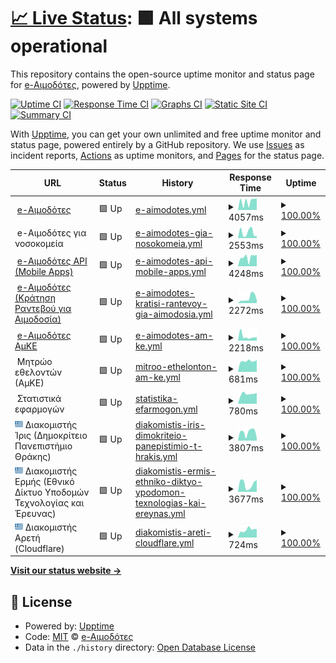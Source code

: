 # [📈 Live Status](https://status.aimodotes.org): <!--live status--> **🟩 All systems operational**

This repository contains the open-source uptime monitor and status page for [e-Αιμοδότες](https://e-aimodotes.gr/), powered by [Upptime](https://github.com/upptime/upptime).

[![Uptime CI](https://github.com/eAimodotes/aimodotes-status/workflows/Uptime%20CI/badge.svg)](https://github.com/eAimodotes/aimodotes-status/actions?query=workflow%3A%22Uptime+CI%22)
[![Response Time CI](https://github.com/eAimodotes/aimodotes-status/workflows/Response%20Time%20CI/badge.svg)](https://github.com/eAimodotes/aimodotes-status/actions?query=workflow%3A%22Response+Time+CI%22)
[![Graphs CI](https://github.com/eAimodotes/aimodotes-status/workflows/Graphs%20CI/badge.svg)](https://github.com/eAimodotes/aimodotes-status/actions?query=workflow%3A%22Graphs+CI%22)
[![Static Site CI](https://github.com/eAimodotes/aimodotes-status/workflows/Static%20Site%20CI/badge.svg)](https://github.com/eAimodotes/aimodotes-status/actions?query=workflow%3A%22Static+Site+CI%22)
[![Summary CI](https://github.com/eAimodotes/aimodotes-status/workflows/Summary%20CI/badge.svg)](https://github.com/eAimodotes/aimodotes-status/actions?query=workflow%3A%22Summary+CI%22)

With [Upptime](https://upptime.js.org), you can get your own unlimited and free uptime monitor and status page, powered entirely by a GitHub repository. We use [Issues](https://github.com/eAimodotes/aimodotes-status/issues) as incident reports, [Actions](https://github.com/eAimodotes/aimodotes-status/actions) as uptime monitors, and [Pages](https://status.aimodotes.org) for the status page.

<!--start: status pages-->
<!-- This summary is generated by Upptime (https://github.com/upptime/upptime) -->
<!-- Do not edit this manually, your changes will be overwritten -->
<!-- prettier-ignore -->
| URL | Status | History | Response Time | Uptime |
| --- | ------ | ------- | ------------- | ------ |
| <img alt="" src="https://icons.duckduckgo.com/ip3/e-aimodotes.gr.ico" height="13"> [e-Αιμοδότες](https://e-aimodotes.gr/) | 🟩 Up | [e-aimodotes.yml](https://github.com/eAimodotes/aimodotes-status/commits/HEAD/history/e-aimodotes.yml) | <details><summary><img alt="Response time graph" src="./graphs/e-aimodotes/response-time-week.png" height="20"> 4057ms</summary><br><a href="https://status.aimodotes.org/history/e-aimodotes"><img alt="Response time 4042" src="https://img.shields.io/endpoint?url=https%3A%2F%2Fraw.githubusercontent.com%2FeAimodotes%2Faimodotes-status%2FHEAD%2Fapi%2Fe-aimodotes%2Fresponse-time.json"></a><br><a href="https://status.aimodotes.org/history/e-aimodotes"><img alt="24-hour response time 5478" src="https://img.shields.io/endpoint?url=https%3A%2F%2Fraw.githubusercontent.com%2FeAimodotes%2Faimodotes-status%2FHEAD%2Fapi%2Fe-aimodotes%2Fresponse-time-day.json"></a><br><a href="https://status.aimodotes.org/history/e-aimodotes"><img alt="7-day response time 4057" src="https://img.shields.io/endpoint?url=https%3A%2F%2Fraw.githubusercontent.com%2FeAimodotes%2Faimodotes-status%2FHEAD%2Fapi%2Fe-aimodotes%2Fresponse-time-week.json"></a><br><a href="https://status.aimodotes.org/history/e-aimodotes"><img alt="30-day response time 3355" src="https://img.shields.io/endpoint?url=https%3A%2F%2Fraw.githubusercontent.com%2FeAimodotes%2Faimodotes-status%2FHEAD%2Fapi%2Fe-aimodotes%2Fresponse-time-month.json"></a><br><a href="https://status.aimodotes.org/history/e-aimodotes"><img alt="1-year response time 4042" src="https://img.shields.io/endpoint?url=https%3A%2F%2Fraw.githubusercontent.com%2FeAimodotes%2Faimodotes-status%2FHEAD%2Fapi%2Fe-aimodotes%2Fresponse-time-year.json"></a></details> | <details><summary><a href="https://status.aimodotes.org/history/e-aimodotes">100.00%</a></summary><a href="https://status.aimodotes.org/history/e-aimodotes"><img alt="All-time uptime 97.76%" src="https://img.shields.io/endpoint?url=https%3A%2F%2Fraw.githubusercontent.com%2FeAimodotes%2Faimodotes-status%2FHEAD%2Fapi%2Fe-aimodotes%2Fuptime.json"></a><br><a href="https://status.aimodotes.org/history/e-aimodotes"><img alt="24-hour uptime 100.00%" src="https://img.shields.io/endpoint?url=https%3A%2F%2Fraw.githubusercontent.com%2FeAimodotes%2Faimodotes-status%2FHEAD%2Fapi%2Fe-aimodotes%2Fuptime-day.json"></a><br><a href="https://status.aimodotes.org/history/e-aimodotes"><img alt="7-day uptime 100.00%" src="https://img.shields.io/endpoint?url=https%3A%2F%2Fraw.githubusercontent.com%2FeAimodotes%2Faimodotes-status%2FHEAD%2Fapi%2Fe-aimodotes%2Fuptime-week.json"></a><br><a href="https://status.aimodotes.org/history/e-aimodotes"><img alt="30-day uptime 91.40%" src="https://img.shields.io/endpoint?url=https%3A%2F%2Fraw.githubusercontent.com%2FeAimodotes%2Faimodotes-status%2FHEAD%2Fapi%2Fe-aimodotes%2Fuptime-month.json"></a><br><a href="https://status.aimodotes.org/history/e-aimodotes"><img alt="1-year uptime 97.76%" src="https://img.shields.io/endpoint?url=https%3A%2F%2Fraw.githubusercontent.com%2FeAimodotes%2Faimodotes-status%2FHEAD%2Fapi%2Fe-aimodotes%2Fuptime-year.json"></a></details>
| <img alt="" src="https://icons.duckduckgo.com/ip3/null.ico" height="13"> e-Αιμοδότες για νοσοκομεία | 🟩 Up | [e-aimodotes-gia-nosokomeia.yml](https://github.com/eAimodotes/aimodotes-status/commits/HEAD/history/e-aimodotes-gia-nosokomeia.yml) | <details><summary><img alt="Response time graph" src="./graphs/e-aimodotes-gia-nosokomeia/response-time-week.png" height="20"> 2553ms</summary><br><a href="https://status.aimodotes.org/history/e-aimodotes-gia-nosokomeia"><img alt="Response time 3659" src="https://img.shields.io/endpoint?url=https%3A%2F%2Fraw.githubusercontent.com%2FeAimodotes%2Faimodotes-status%2FHEAD%2Fapi%2Fe-aimodotes-gia-nosokomeia%2Fresponse-time.json"></a><br><a href="https://status.aimodotes.org/history/e-aimodotes-gia-nosokomeia"><img alt="24-hour response time 962" src="https://img.shields.io/endpoint?url=https%3A%2F%2Fraw.githubusercontent.com%2FeAimodotes%2Faimodotes-status%2FHEAD%2Fapi%2Fe-aimodotes-gia-nosokomeia%2Fresponse-time-day.json"></a><br><a href="https://status.aimodotes.org/history/e-aimodotes-gia-nosokomeia"><img alt="7-day response time 2553" src="https://img.shields.io/endpoint?url=https%3A%2F%2Fraw.githubusercontent.com%2FeAimodotes%2Faimodotes-status%2FHEAD%2Fapi%2Fe-aimodotes-gia-nosokomeia%2Fresponse-time-week.json"></a><br><a href="https://status.aimodotes.org/history/e-aimodotes-gia-nosokomeia"><img alt="30-day response time 3058" src="https://img.shields.io/endpoint?url=https%3A%2F%2Fraw.githubusercontent.com%2FeAimodotes%2Faimodotes-status%2FHEAD%2Fapi%2Fe-aimodotes-gia-nosokomeia%2Fresponse-time-month.json"></a><br><a href="https://status.aimodotes.org/history/e-aimodotes-gia-nosokomeia"><img alt="1-year response time 3659" src="https://img.shields.io/endpoint?url=https%3A%2F%2Fraw.githubusercontent.com%2FeAimodotes%2Faimodotes-status%2FHEAD%2Fapi%2Fe-aimodotes-gia-nosokomeia%2Fresponse-time-year.json"></a></details> | <details><summary><a href="https://status.aimodotes.org/history/e-aimodotes-gia-nosokomeia">100.00%</a></summary><a href="https://status.aimodotes.org/history/e-aimodotes-gia-nosokomeia"><img alt="All-time uptime 97.76%" src="https://img.shields.io/endpoint?url=https%3A%2F%2Fraw.githubusercontent.com%2FeAimodotes%2Faimodotes-status%2FHEAD%2Fapi%2Fe-aimodotes-gia-nosokomeia%2Fuptime.json"></a><br><a href="https://status.aimodotes.org/history/e-aimodotes-gia-nosokomeia"><img alt="24-hour uptime 100.00%" src="https://img.shields.io/endpoint?url=https%3A%2F%2Fraw.githubusercontent.com%2FeAimodotes%2Faimodotes-status%2FHEAD%2Fapi%2Fe-aimodotes-gia-nosokomeia%2Fuptime-day.json"></a><br><a href="https://status.aimodotes.org/history/e-aimodotes-gia-nosokomeia"><img alt="7-day uptime 100.00%" src="https://img.shields.io/endpoint?url=https%3A%2F%2Fraw.githubusercontent.com%2FeAimodotes%2Faimodotes-status%2FHEAD%2Fapi%2Fe-aimodotes-gia-nosokomeia%2Fuptime-week.json"></a><br><a href="https://status.aimodotes.org/history/e-aimodotes-gia-nosokomeia"><img alt="30-day uptime 91.40%" src="https://img.shields.io/endpoint?url=https%3A%2F%2Fraw.githubusercontent.com%2FeAimodotes%2Faimodotes-status%2FHEAD%2Fapi%2Fe-aimodotes-gia-nosokomeia%2Fuptime-month.json"></a><br><a href="https://status.aimodotes.org/history/e-aimodotes-gia-nosokomeia"><img alt="1-year uptime 97.76%" src="https://img.shields.io/endpoint?url=https%3A%2F%2Fraw.githubusercontent.com%2FeAimodotes%2Faimodotes-status%2FHEAD%2Fapi%2Fe-aimodotes-gia-nosokomeia%2Fuptime-year.json"></a></details>
| <img alt="" src="https://icons.duckduckgo.com/ip3/api.e-aimodotes.gr.ico" height="13"> [e-Αιμοδότες API (Mobile Apps)](https://api.e-aimodotes.gr/metrics/uptime/) | 🟩 Up | [e-aimodotes-api-mobile-apps.yml](https://github.com/eAimodotes/aimodotes-status/commits/HEAD/history/e-aimodotes-api-mobile-apps.yml) | <details><summary><img alt="Response time graph" src="./graphs/e-aimodotes-api-mobile-apps/response-time-week.png" height="20"> 4248ms</summary><br><a href="https://status.aimodotes.org/history/e-aimodotes-api-mobile-apps"><img alt="Response time 3603" src="https://img.shields.io/endpoint?url=https%3A%2F%2Fraw.githubusercontent.com%2FeAimodotes%2Faimodotes-status%2FHEAD%2Fapi%2Fe-aimodotes-api-mobile-apps%2Fresponse-time.json"></a><br><a href="https://status.aimodotes.org/history/e-aimodotes-api-mobile-apps"><img alt="24-hour response time 5387" src="https://img.shields.io/endpoint?url=https%3A%2F%2Fraw.githubusercontent.com%2FeAimodotes%2Faimodotes-status%2FHEAD%2Fapi%2Fe-aimodotes-api-mobile-apps%2Fresponse-time-day.json"></a><br><a href="https://status.aimodotes.org/history/e-aimodotes-api-mobile-apps"><img alt="7-day response time 4248" src="https://img.shields.io/endpoint?url=https%3A%2F%2Fraw.githubusercontent.com%2FeAimodotes%2Faimodotes-status%2FHEAD%2Fapi%2Fe-aimodotes-api-mobile-apps%2Fresponse-time-week.json"></a><br><a href="https://status.aimodotes.org/history/e-aimodotes-api-mobile-apps"><img alt="30-day response time 3886" src="https://img.shields.io/endpoint?url=https%3A%2F%2Fraw.githubusercontent.com%2FeAimodotes%2Faimodotes-status%2FHEAD%2Fapi%2Fe-aimodotes-api-mobile-apps%2Fresponse-time-month.json"></a><br><a href="https://status.aimodotes.org/history/e-aimodotes-api-mobile-apps"><img alt="1-year response time 3603" src="https://img.shields.io/endpoint?url=https%3A%2F%2Fraw.githubusercontent.com%2FeAimodotes%2Faimodotes-status%2FHEAD%2Fapi%2Fe-aimodotes-api-mobile-apps%2Fresponse-time-year.json"></a></details> | <details><summary><a href="https://status.aimodotes.org/history/e-aimodotes-api-mobile-apps">100.00%</a></summary><a href="https://status.aimodotes.org/history/e-aimodotes-api-mobile-apps"><img alt="All-time uptime 97.76%" src="https://img.shields.io/endpoint?url=https%3A%2F%2Fraw.githubusercontent.com%2FeAimodotes%2Faimodotes-status%2FHEAD%2Fapi%2Fe-aimodotes-api-mobile-apps%2Fuptime.json"></a><br><a href="https://status.aimodotes.org/history/e-aimodotes-api-mobile-apps"><img alt="24-hour uptime 100.00%" src="https://img.shields.io/endpoint?url=https%3A%2F%2Fraw.githubusercontent.com%2FeAimodotes%2Faimodotes-status%2FHEAD%2Fapi%2Fe-aimodotes-api-mobile-apps%2Fuptime-day.json"></a><br><a href="https://status.aimodotes.org/history/e-aimodotes-api-mobile-apps"><img alt="7-day uptime 100.00%" src="https://img.shields.io/endpoint?url=https%3A%2F%2Fraw.githubusercontent.com%2FeAimodotes%2Faimodotes-status%2FHEAD%2Fapi%2Fe-aimodotes-api-mobile-apps%2Fuptime-week.json"></a><br><a href="https://status.aimodotes.org/history/e-aimodotes-api-mobile-apps"><img alt="30-day uptime 91.40%" src="https://img.shields.io/endpoint?url=https%3A%2F%2Fraw.githubusercontent.com%2FeAimodotes%2Faimodotes-status%2FHEAD%2Fapi%2Fe-aimodotes-api-mobile-apps%2Fuptime-month.json"></a><br><a href="https://status.aimodotes.org/history/e-aimodotes-api-mobile-apps"><img alt="1-year uptime 97.76%" src="https://img.shields.io/endpoint?url=https%3A%2F%2Fraw.githubusercontent.com%2FeAimodotes%2Faimodotes-status%2FHEAD%2Fapi%2Fe-aimodotes-api-mobile-apps%2Fuptime-year.json"></a></details>
| <img alt="" src="https://icons.duckduckgo.com/ip3/bookings.e-aimodotes.gr.ico" height="13"> [e-Αιμοδότες (Κράτηση Ραντεβού για Αιμοδοσία)](https://bookings.e-aimodotes.gr/) | 🟩 Up | [e-aimodotes-kratisi-rantevoy-gia-aimodosia.yml](https://github.com/eAimodotes/aimodotes-status/commits/HEAD/history/e-aimodotes-kratisi-rantevoy-gia-aimodosia.yml) | <details><summary><img alt="Response time graph" src="./graphs/e-aimodotes-kratisi-rantevoy-gia-aimodosia/response-time-week.png" height="20"> 2272ms</summary><br><a href="https://status.aimodotes.org/history/e-aimodotes-kratisi-rantevoy-gia-aimodosia"><img alt="Response time 3831" src="https://img.shields.io/endpoint?url=https%3A%2F%2Fraw.githubusercontent.com%2FeAimodotes%2Faimodotes-status%2FHEAD%2Fapi%2Fe-aimodotes-kratisi-rantevoy-gia-aimodosia%2Fresponse-time.json"></a><br><a href="https://status.aimodotes.org/history/e-aimodotes-kratisi-rantevoy-gia-aimodosia"><img alt="24-hour response time 1332" src="https://img.shields.io/endpoint?url=https%3A%2F%2Fraw.githubusercontent.com%2FeAimodotes%2Faimodotes-status%2FHEAD%2Fapi%2Fe-aimodotes-kratisi-rantevoy-gia-aimodosia%2Fresponse-time-day.json"></a><br><a href="https://status.aimodotes.org/history/e-aimodotes-kratisi-rantevoy-gia-aimodosia"><img alt="7-day response time 2272" src="https://img.shields.io/endpoint?url=https%3A%2F%2Fraw.githubusercontent.com%2FeAimodotes%2Faimodotes-status%2FHEAD%2Fapi%2Fe-aimodotes-kratisi-rantevoy-gia-aimodosia%2Fresponse-time-week.json"></a><br><a href="https://status.aimodotes.org/history/e-aimodotes-kratisi-rantevoy-gia-aimodosia"><img alt="30-day response time 3179" src="https://img.shields.io/endpoint?url=https%3A%2F%2Fraw.githubusercontent.com%2FeAimodotes%2Faimodotes-status%2FHEAD%2Fapi%2Fe-aimodotes-kratisi-rantevoy-gia-aimodosia%2Fresponse-time-month.json"></a><br><a href="https://status.aimodotes.org/history/e-aimodotes-kratisi-rantevoy-gia-aimodosia"><img alt="1-year response time 3831" src="https://img.shields.io/endpoint?url=https%3A%2F%2Fraw.githubusercontent.com%2FeAimodotes%2Faimodotes-status%2FHEAD%2Fapi%2Fe-aimodotes-kratisi-rantevoy-gia-aimodosia%2Fresponse-time-year.json"></a></details> | <details><summary><a href="https://status.aimodotes.org/history/e-aimodotes-kratisi-rantevoy-gia-aimodosia">100.00%</a></summary><a href="https://status.aimodotes.org/history/e-aimodotes-kratisi-rantevoy-gia-aimodosia"><img alt="All-time uptime 91.58%" src="https://img.shields.io/endpoint?url=https%3A%2F%2Fraw.githubusercontent.com%2FeAimodotes%2Faimodotes-status%2FHEAD%2Fapi%2Fe-aimodotes-kratisi-rantevoy-gia-aimodosia%2Fuptime.json"></a><br><a href="https://status.aimodotes.org/history/e-aimodotes-kratisi-rantevoy-gia-aimodosia"><img alt="24-hour uptime 100.00%" src="https://img.shields.io/endpoint?url=https%3A%2F%2Fraw.githubusercontent.com%2FeAimodotes%2Faimodotes-status%2FHEAD%2Fapi%2Fe-aimodotes-kratisi-rantevoy-gia-aimodosia%2Fuptime-day.json"></a><br><a href="https://status.aimodotes.org/history/e-aimodotes-kratisi-rantevoy-gia-aimodosia"><img alt="7-day uptime 100.00%" src="https://img.shields.io/endpoint?url=https%3A%2F%2Fraw.githubusercontent.com%2FeAimodotes%2Faimodotes-status%2FHEAD%2Fapi%2Fe-aimodotes-kratisi-rantevoy-gia-aimodosia%2Fuptime-week.json"></a><br><a href="https://status.aimodotes.org/history/e-aimodotes-kratisi-rantevoy-gia-aimodosia"><img alt="30-day uptime 67.73%" src="https://img.shields.io/endpoint?url=https%3A%2F%2Fraw.githubusercontent.com%2FeAimodotes%2Faimodotes-status%2FHEAD%2Fapi%2Fe-aimodotes-kratisi-rantevoy-gia-aimodosia%2Fuptime-month.json"></a><br><a href="https://status.aimodotes.org/history/e-aimodotes-kratisi-rantevoy-gia-aimodosia"><img alt="1-year uptime 91.58%" src="https://img.shields.io/endpoint?url=https%3A%2F%2Fraw.githubusercontent.com%2FeAimodotes%2Faimodotes-status%2FHEAD%2Fapi%2Fe-aimodotes-kratisi-rantevoy-gia-aimodosia%2Fuptime-year.json"></a></details>
| <img alt="" src="https://icons.duckduckgo.com/ip3/aimodotes.org.ico" height="13"> [e-Αιμοδότες ΑμΚΕ](https://aimodotes.org/) | 🟩 Up | [e-aimodotes-am-ke.yml](https://github.com/eAimodotes/aimodotes-status/commits/HEAD/history/e-aimodotes-am-ke.yml) | <details><summary><img alt="Response time graph" src="./graphs/e-aimodotes-am-ke/response-time-week.png" height="20"> 2218ms</summary><br><a href="https://status.aimodotes.org/history/e-aimodotes-am-ke"><img alt="Response time 1491" src="https://img.shields.io/endpoint?url=https%3A%2F%2Fraw.githubusercontent.com%2FeAimodotes%2Faimodotes-status%2FHEAD%2Fapi%2Fe-aimodotes-am-ke%2Fresponse-time.json"></a><br><a href="https://status.aimodotes.org/history/e-aimodotes-am-ke"><img alt="24-hour response time 1954" src="https://img.shields.io/endpoint?url=https%3A%2F%2Fraw.githubusercontent.com%2FeAimodotes%2Faimodotes-status%2FHEAD%2Fapi%2Fe-aimodotes-am-ke%2Fresponse-time-day.json"></a><br><a href="https://status.aimodotes.org/history/e-aimodotes-am-ke"><img alt="7-day response time 2218" src="https://img.shields.io/endpoint?url=https%3A%2F%2Fraw.githubusercontent.com%2FeAimodotes%2Faimodotes-status%2FHEAD%2Fapi%2Fe-aimodotes-am-ke%2Fresponse-time-week.json"></a><br><a href="https://status.aimodotes.org/history/e-aimodotes-am-ke"><img alt="30-day response time 1701" src="https://img.shields.io/endpoint?url=https%3A%2F%2Fraw.githubusercontent.com%2FeAimodotes%2Faimodotes-status%2FHEAD%2Fapi%2Fe-aimodotes-am-ke%2Fresponse-time-month.json"></a><br><a href="https://status.aimodotes.org/history/e-aimodotes-am-ke"><img alt="1-year response time 1491" src="https://img.shields.io/endpoint?url=https%3A%2F%2Fraw.githubusercontent.com%2FeAimodotes%2Faimodotes-status%2FHEAD%2Fapi%2Fe-aimodotes-am-ke%2Fresponse-time-year.json"></a></details> | <details><summary><a href="https://status.aimodotes.org/history/e-aimodotes-am-ke">100.00%</a></summary><a href="https://status.aimodotes.org/history/e-aimodotes-am-ke"><img alt="All-time uptime 100.00%" src="https://img.shields.io/endpoint?url=https%3A%2F%2Fraw.githubusercontent.com%2FeAimodotes%2Faimodotes-status%2FHEAD%2Fapi%2Fe-aimodotes-am-ke%2Fuptime.json"></a><br><a href="https://status.aimodotes.org/history/e-aimodotes-am-ke"><img alt="24-hour uptime 100.00%" src="https://img.shields.io/endpoint?url=https%3A%2F%2Fraw.githubusercontent.com%2FeAimodotes%2Faimodotes-status%2FHEAD%2Fapi%2Fe-aimodotes-am-ke%2Fuptime-day.json"></a><br><a href="https://status.aimodotes.org/history/e-aimodotes-am-ke"><img alt="7-day uptime 100.00%" src="https://img.shields.io/endpoint?url=https%3A%2F%2Fraw.githubusercontent.com%2FeAimodotes%2Faimodotes-status%2FHEAD%2Fapi%2Fe-aimodotes-am-ke%2Fuptime-week.json"></a><br><a href="https://status.aimodotes.org/history/e-aimodotes-am-ke"><img alt="30-day uptime 100.00%" src="https://img.shields.io/endpoint?url=https%3A%2F%2Fraw.githubusercontent.com%2FeAimodotes%2Faimodotes-status%2FHEAD%2Fapi%2Fe-aimodotes-am-ke%2Fuptime-month.json"></a><br><a href="https://status.aimodotes.org/history/e-aimodotes-am-ke"><img alt="1-year uptime 100.00%" src="https://img.shields.io/endpoint?url=https%3A%2F%2Fraw.githubusercontent.com%2FeAimodotes%2Faimodotes-status%2FHEAD%2Fapi%2Fe-aimodotes-am-ke%2Fuptime-year.json"></a></details>
| <img alt="" src="https://icons.duckduckgo.com/ip3/null.ico" height="13"> Μητρώο εθελοντών (ΑμΚΕ) | 🟩 Up | [mitroo-ethelonton-am-ke.yml](https://github.com/eAimodotes/aimodotes-status/commits/HEAD/history/mitroo-ethelonton-am-ke.yml) | <details><summary><img alt="Response time graph" src="./graphs/mitroo-ethelonton-am-ke/response-time-week.png" height="20"> 681ms</summary><br><a href="https://status.aimodotes.org/history/mitroo-ethelonton-am-ke"><img alt="Response time 686" src="https://img.shields.io/endpoint?url=https%3A%2F%2Fraw.githubusercontent.com%2FeAimodotes%2Faimodotes-status%2FHEAD%2Fapi%2Fmitroo-ethelonton-am-ke%2Fresponse-time.json"></a><br><a href="https://status.aimodotes.org/history/mitroo-ethelonton-am-ke"><img alt="24-hour response time 740" src="https://img.shields.io/endpoint?url=https%3A%2F%2Fraw.githubusercontent.com%2FeAimodotes%2Faimodotes-status%2FHEAD%2Fapi%2Fmitroo-ethelonton-am-ke%2Fresponse-time-day.json"></a><br><a href="https://status.aimodotes.org/history/mitroo-ethelonton-am-ke"><img alt="7-day response time 681" src="https://img.shields.io/endpoint?url=https%3A%2F%2Fraw.githubusercontent.com%2FeAimodotes%2Faimodotes-status%2FHEAD%2Fapi%2Fmitroo-ethelonton-am-ke%2Fresponse-time-week.json"></a><br><a href="https://status.aimodotes.org/history/mitroo-ethelonton-am-ke"><img alt="30-day response time 640" src="https://img.shields.io/endpoint?url=https%3A%2F%2Fraw.githubusercontent.com%2FeAimodotes%2Faimodotes-status%2FHEAD%2Fapi%2Fmitroo-ethelonton-am-ke%2Fresponse-time-month.json"></a><br><a href="https://status.aimodotes.org/history/mitroo-ethelonton-am-ke"><img alt="1-year response time 686" src="https://img.shields.io/endpoint?url=https%3A%2F%2Fraw.githubusercontent.com%2FeAimodotes%2Faimodotes-status%2FHEAD%2Fapi%2Fmitroo-ethelonton-am-ke%2Fresponse-time-year.json"></a></details> | <details><summary><a href="https://status.aimodotes.org/history/mitroo-ethelonton-am-ke">100.00%</a></summary><a href="https://status.aimodotes.org/history/mitroo-ethelonton-am-ke"><img alt="All-time uptime 100.00%" src="https://img.shields.io/endpoint?url=https%3A%2F%2Fraw.githubusercontent.com%2FeAimodotes%2Faimodotes-status%2FHEAD%2Fapi%2Fmitroo-ethelonton-am-ke%2Fuptime.json"></a><br><a href="https://status.aimodotes.org/history/mitroo-ethelonton-am-ke"><img alt="24-hour uptime 100.00%" src="https://img.shields.io/endpoint?url=https%3A%2F%2Fraw.githubusercontent.com%2FeAimodotes%2Faimodotes-status%2FHEAD%2Fapi%2Fmitroo-ethelonton-am-ke%2Fuptime-day.json"></a><br><a href="https://status.aimodotes.org/history/mitroo-ethelonton-am-ke"><img alt="7-day uptime 100.00%" src="https://img.shields.io/endpoint?url=https%3A%2F%2Fraw.githubusercontent.com%2FeAimodotes%2Faimodotes-status%2FHEAD%2Fapi%2Fmitroo-ethelonton-am-ke%2Fuptime-week.json"></a><br><a href="https://status.aimodotes.org/history/mitroo-ethelonton-am-ke"><img alt="30-day uptime 100.00%" src="https://img.shields.io/endpoint?url=https%3A%2F%2Fraw.githubusercontent.com%2FeAimodotes%2Faimodotes-status%2FHEAD%2Fapi%2Fmitroo-ethelonton-am-ke%2Fuptime-month.json"></a><br><a href="https://status.aimodotes.org/history/mitroo-ethelonton-am-ke"><img alt="1-year uptime 100.00%" src="https://img.shields.io/endpoint?url=https%3A%2F%2Fraw.githubusercontent.com%2FeAimodotes%2Faimodotes-status%2FHEAD%2Fapi%2Fmitroo-ethelonton-am-ke%2Fuptime-year.json"></a></details>
| <img alt="" src="https://icons.duckduckgo.com/ip3/null.ico" height="13"> Στατιστικά εφαρμογών | 🟩 Up | [statistika-efarmogon.yml](https://github.com/eAimodotes/aimodotes-status/commits/HEAD/history/statistika-efarmogon.yml) | <details><summary><img alt="Response time graph" src="./graphs/statistika-efarmogon/response-time-week.png" height="20"> 780ms</summary><br><a href="https://status.aimodotes.org/history/statistika-efarmogon"><img alt="Response time 837" src="https://img.shields.io/endpoint?url=https%3A%2F%2Fraw.githubusercontent.com%2FeAimodotes%2Faimodotes-status%2FHEAD%2Fapi%2Fstatistika-efarmogon%2Fresponse-time.json"></a><br><a href="https://status.aimodotes.org/history/statistika-efarmogon"><img alt="24-hour response time 850" src="https://img.shields.io/endpoint?url=https%3A%2F%2Fraw.githubusercontent.com%2FeAimodotes%2Faimodotes-status%2FHEAD%2Fapi%2Fstatistika-efarmogon%2Fresponse-time-day.json"></a><br><a href="https://status.aimodotes.org/history/statistika-efarmogon"><img alt="7-day response time 780" src="https://img.shields.io/endpoint?url=https%3A%2F%2Fraw.githubusercontent.com%2FeAimodotes%2Faimodotes-status%2FHEAD%2Fapi%2Fstatistika-efarmogon%2Fresponse-time-week.json"></a><br><a href="https://status.aimodotes.org/history/statistika-efarmogon"><img alt="30-day response time 739" src="https://img.shields.io/endpoint?url=https%3A%2F%2Fraw.githubusercontent.com%2FeAimodotes%2Faimodotes-status%2FHEAD%2Fapi%2Fstatistika-efarmogon%2Fresponse-time-month.json"></a><br><a href="https://status.aimodotes.org/history/statistika-efarmogon"><img alt="1-year response time 837" src="https://img.shields.io/endpoint?url=https%3A%2F%2Fraw.githubusercontent.com%2FeAimodotes%2Faimodotes-status%2FHEAD%2Fapi%2Fstatistika-efarmogon%2Fresponse-time-year.json"></a></details> | <details><summary><a href="https://status.aimodotes.org/history/statistika-efarmogon">100.00%</a></summary><a href="https://status.aimodotes.org/history/statistika-efarmogon"><img alt="All-time uptime 100.00%" src="https://img.shields.io/endpoint?url=https%3A%2F%2Fraw.githubusercontent.com%2FeAimodotes%2Faimodotes-status%2FHEAD%2Fapi%2Fstatistika-efarmogon%2Fuptime.json"></a><br><a href="https://status.aimodotes.org/history/statistika-efarmogon"><img alt="24-hour uptime 100.00%" src="https://img.shields.io/endpoint?url=https%3A%2F%2Fraw.githubusercontent.com%2FeAimodotes%2Faimodotes-status%2FHEAD%2Fapi%2Fstatistika-efarmogon%2Fuptime-day.json"></a><br><a href="https://status.aimodotes.org/history/statistika-efarmogon"><img alt="7-day uptime 100.00%" src="https://img.shields.io/endpoint?url=https%3A%2F%2Fraw.githubusercontent.com%2FeAimodotes%2Faimodotes-status%2FHEAD%2Fapi%2Fstatistika-efarmogon%2Fuptime-week.json"></a><br><a href="https://status.aimodotes.org/history/statistika-efarmogon"><img alt="30-day uptime 100.00%" src="https://img.shields.io/endpoint?url=https%3A%2F%2Fraw.githubusercontent.com%2FeAimodotes%2Faimodotes-status%2FHEAD%2Fapi%2Fstatistika-efarmogon%2Fuptime-month.json"></a><br><a href="https://status.aimodotes.org/history/statistika-efarmogon"><img alt="1-year uptime 100.00%" src="https://img.shields.io/endpoint?url=https%3A%2F%2Fraw.githubusercontent.com%2FeAimodotes%2Faimodotes-status%2FHEAD%2Fapi%2Fstatistika-efarmogon%2Fuptime-year.json"></a></details>
| <img alt="" src="https://raw.githubusercontent.com/kreativekorp/vexillo/master/artwork/vexillo/pvb160/gr.png" height="13"> Διακομιστής Ίρις (Δημοκρίτειο Πανεπιστήμιο Θράκης) | 🟩 Up | [diakomistis-iris-dimokriteio-panepistimio-t-hrakis.yml](https://github.com/eAimodotes/aimodotes-status/commits/HEAD/history/diakomistis-iris-dimokriteio-panepistimio-t-hrakis.yml) | <details><summary><img alt="Response time graph" src="./graphs/diakomistis-iris-dimokriteio-panepistimio-t-hrakis/response-time-week.png" height="20"> 3807ms</summary><br><a href="https://status.aimodotes.org/history/diakomistis-iris-dimokriteio-panepistimio-t-hrakis"><img alt="Response time 3989" src="https://img.shields.io/endpoint?url=https%3A%2F%2Fraw.githubusercontent.com%2FeAimodotes%2Faimodotes-status%2FHEAD%2Fapi%2Fdiakomistis-iris-dimokriteio-panepistimio-t-hrakis%2Fresponse-time.json"></a><br><a href="https://status.aimodotes.org/history/diakomistis-iris-dimokriteio-panepistimio-t-hrakis"><img alt="24-hour response time 1027" src="https://img.shields.io/endpoint?url=https%3A%2F%2Fraw.githubusercontent.com%2FeAimodotes%2Faimodotes-status%2FHEAD%2Fapi%2Fdiakomistis-iris-dimokriteio-panepistimio-t-hrakis%2Fresponse-time-day.json"></a><br><a href="https://status.aimodotes.org/history/diakomistis-iris-dimokriteio-panepistimio-t-hrakis"><img alt="7-day response time 3807" src="https://img.shields.io/endpoint?url=https%3A%2F%2Fraw.githubusercontent.com%2FeAimodotes%2Faimodotes-status%2FHEAD%2Fapi%2Fdiakomistis-iris-dimokriteio-panepistimio-t-hrakis%2Fresponse-time-week.json"></a><br><a href="https://status.aimodotes.org/history/diakomistis-iris-dimokriteio-panepistimio-t-hrakis"><img alt="30-day response time 4104" src="https://img.shields.io/endpoint?url=https%3A%2F%2Fraw.githubusercontent.com%2FeAimodotes%2Faimodotes-status%2FHEAD%2Fapi%2Fdiakomistis-iris-dimokriteio-panepistimio-t-hrakis%2Fresponse-time-month.json"></a><br><a href="https://status.aimodotes.org/history/diakomistis-iris-dimokriteio-panepistimio-t-hrakis"><img alt="1-year response time 3989" src="https://img.shields.io/endpoint?url=https%3A%2F%2Fraw.githubusercontent.com%2FeAimodotes%2Faimodotes-status%2FHEAD%2Fapi%2Fdiakomistis-iris-dimokriteio-panepistimio-t-hrakis%2Fresponse-time-year.json"></a></details> | <details><summary><a href="https://status.aimodotes.org/history/diakomistis-iris-dimokriteio-panepistimio-t-hrakis">100.00%</a></summary><a href="https://status.aimodotes.org/history/diakomistis-iris-dimokriteio-panepistimio-t-hrakis"><img alt="All-time uptime 91.58%" src="https://img.shields.io/endpoint?url=https%3A%2F%2Fraw.githubusercontent.com%2FeAimodotes%2Faimodotes-status%2FHEAD%2Fapi%2Fdiakomistis-iris-dimokriteio-panepistimio-t-hrakis%2Fuptime.json"></a><br><a href="https://status.aimodotes.org/history/diakomistis-iris-dimokriteio-panepistimio-t-hrakis"><img alt="24-hour uptime 100.00%" src="https://img.shields.io/endpoint?url=https%3A%2F%2Fraw.githubusercontent.com%2FeAimodotes%2Faimodotes-status%2FHEAD%2Fapi%2Fdiakomistis-iris-dimokriteio-panepistimio-t-hrakis%2Fuptime-day.json"></a><br><a href="https://status.aimodotes.org/history/diakomistis-iris-dimokriteio-panepistimio-t-hrakis"><img alt="7-day uptime 100.00%" src="https://img.shields.io/endpoint?url=https%3A%2F%2Fraw.githubusercontent.com%2FeAimodotes%2Faimodotes-status%2FHEAD%2Fapi%2Fdiakomistis-iris-dimokriteio-panepistimio-t-hrakis%2Fuptime-week.json"></a><br><a href="https://status.aimodotes.org/history/diakomistis-iris-dimokriteio-panepistimio-t-hrakis"><img alt="30-day uptime 67.72%" src="https://img.shields.io/endpoint?url=https%3A%2F%2Fraw.githubusercontent.com%2FeAimodotes%2Faimodotes-status%2FHEAD%2Fapi%2Fdiakomistis-iris-dimokriteio-panepistimio-t-hrakis%2Fuptime-month.json"></a><br><a href="https://status.aimodotes.org/history/diakomistis-iris-dimokriteio-panepistimio-t-hrakis"><img alt="1-year uptime 91.58%" src="https://img.shields.io/endpoint?url=https%3A%2F%2Fraw.githubusercontent.com%2FeAimodotes%2Faimodotes-status%2FHEAD%2Fapi%2Fdiakomistis-iris-dimokriteio-panepistimio-t-hrakis%2Fuptime-year.json"></a></details>
| <img alt="" src="https://raw.githubusercontent.com/kreativekorp/vexillo/master/artwork/vexillo/pvb160/gr.png" height="13"> Διακομιστής Ερμής (Εθνικό Δίκτυο Υποδομών Τεχνολογίας και Έρευνας) | 🟩 Up | [diakomistis-ermis-ethniko-diktyo-ypodomon-texnologias-kai-ereynas.yml](https://github.com/eAimodotes/aimodotes-status/commits/HEAD/history/diakomistis-ermis-ethniko-diktyo-ypodomon-texnologias-kai-ereynas.yml) | <details><summary><img alt="Response time graph" src="./graphs/diakomistis-ermis-ethniko-diktyo-ypodomon-texnologias-kai-ereynas/response-time-week.png" height="20"> 3677ms</summary><br><a href="https://status.aimodotes.org/history/diakomistis-ermis-ethniko-diktyo-ypodomon-texnologias-kai-ereynas"><img alt="Response time 4250" src="https://img.shields.io/endpoint?url=https%3A%2F%2Fraw.githubusercontent.com%2FeAimodotes%2Faimodotes-status%2FHEAD%2Fapi%2Fdiakomistis-ermis-ethniko-diktyo-ypodomon-texnologias-kai-ereynas%2Fresponse-time.json"></a><br><a href="https://status.aimodotes.org/history/diakomistis-ermis-ethniko-diktyo-ypodomon-texnologias-kai-ereynas"><img alt="24-hour response time 5548" src="https://img.shields.io/endpoint?url=https%3A%2F%2Fraw.githubusercontent.com%2FeAimodotes%2Faimodotes-status%2FHEAD%2Fapi%2Fdiakomistis-ermis-ethniko-diktyo-ypodomon-texnologias-kai-ereynas%2Fresponse-time-day.json"></a><br><a href="https://status.aimodotes.org/history/diakomistis-ermis-ethniko-diktyo-ypodomon-texnologias-kai-ereynas"><img alt="7-day response time 3677" src="https://img.shields.io/endpoint?url=https%3A%2F%2Fraw.githubusercontent.com%2FeAimodotes%2Faimodotes-status%2FHEAD%2Fapi%2Fdiakomistis-ermis-ethniko-diktyo-ypodomon-texnologias-kai-ereynas%2Fresponse-time-week.json"></a><br><a href="https://status.aimodotes.org/history/diakomistis-ermis-ethniko-diktyo-ypodomon-texnologias-kai-ereynas"><img alt="30-day response time 4294" src="https://img.shields.io/endpoint?url=https%3A%2F%2Fraw.githubusercontent.com%2FeAimodotes%2Faimodotes-status%2FHEAD%2Fapi%2Fdiakomistis-ermis-ethniko-diktyo-ypodomon-texnologias-kai-ereynas%2Fresponse-time-month.json"></a><br><a href="https://status.aimodotes.org/history/diakomistis-ermis-ethniko-diktyo-ypodomon-texnologias-kai-ereynas"><img alt="1-year response time 4250" src="https://img.shields.io/endpoint?url=https%3A%2F%2Fraw.githubusercontent.com%2FeAimodotes%2Faimodotes-status%2FHEAD%2Fapi%2Fdiakomistis-ermis-ethniko-diktyo-ypodomon-texnologias-kai-ereynas%2Fresponse-time-year.json"></a></details> | <details><summary><a href="https://status.aimodotes.org/history/diakomistis-ermis-ethniko-diktyo-ypodomon-texnologias-kai-ereynas">100.00%</a></summary><a href="https://status.aimodotes.org/history/diakomistis-ermis-ethniko-diktyo-ypodomon-texnologias-kai-ereynas"><img alt="All-time uptime 100.00%" src="https://img.shields.io/endpoint?url=https%3A%2F%2Fraw.githubusercontent.com%2FeAimodotes%2Faimodotes-status%2FHEAD%2Fapi%2Fdiakomistis-ermis-ethniko-diktyo-ypodomon-texnologias-kai-ereynas%2Fuptime.json"></a><br><a href="https://status.aimodotes.org/history/diakomistis-ermis-ethniko-diktyo-ypodomon-texnologias-kai-ereynas"><img alt="24-hour uptime 100.00%" src="https://img.shields.io/endpoint?url=https%3A%2F%2Fraw.githubusercontent.com%2FeAimodotes%2Faimodotes-status%2FHEAD%2Fapi%2Fdiakomistis-ermis-ethniko-diktyo-ypodomon-texnologias-kai-ereynas%2Fuptime-day.json"></a><br><a href="https://status.aimodotes.org/history/diakomistis-ermis-ethniko-diktyo-ypodomon-texnologias-kai-ereynas"><img alt="7-day uptime 100.00%" src="https://img.shields.io/endpoint?url=https%3A%2F%2Fraw.githubusercontent.com%2FeAimodotes%2Faimodotes-status%2FHEAD%2Fapi%2Fdiakomistis-ermis-ethniko-diktyo-ypodomon-texnologias-kai-ereynas%2Fuptime-week.json"></a><br><a href="https://status.aimodotes.org/history/diakomistis-ermis-ethniko-diktyo-ypodomon-texnologias-kai-ereynas"><img alt="30-day uptime 100.00%" src="https://img.shields.io/endpoint?url=https%3A%2F%2Fraw.githubusercontent.com%2FeAimodotes%2Faimodotes-status%2FHEAD%2Fapi%2Fdiakomistis-ermis-ethniko-diktyo-ypodomon-texnologias-kai-ereynas%2Fuptime-month.json"></a><br><a href="https://status.aimodotes.org/history/diakomistis-ermis-ethniko-diktyo-ypodomon-texnologias-kai-ereynas"><img alt="1-year uptime 100.00%" src="https://img.shields.io/endpoint?url=https%3A%2F%2Fraw.githubusercontent.com%2FeAimodotes%2Faimodotes-status%2FHEAD%2Fapi%2Fdiakomistis-ermis-ethniko-diktyo-ypodomon-texnologias-kai-ereynas%2Fuptime-year.json"></a></details>
| <img alt="" src="https://raw.githubusercontent.com/kreativekorp/vexillo/master/artwork/vexillo/pvb160/gr.png" height="13"> Διακομιστής Αρετή (Cloudflare) | 🟩 Up | [diakomistis-areti-cloudflare.yml](https://github.com/eAimodotes/aimodotes-status/commits/HEAD/history/diakomistis-areti-cloudflare.yml) | <details><summary><img alt="Response time graph" src="./graphs/diakomistis-areti-cloudflare/response-time-week.png" height="20"> 724ms</summary><br><a href="https://status.aimodotes.org/history/diakomistis-areti-cloudflare"><img alt="Response time 747" src="https://img.shields.io/endpoint?url=https%3A%2F%2Fraw.githubusercontent.com%2FeAimodotes%2Faimodotes-status%2FHEAD%2Fapi%2Fdiakomistis-areti-cloudflare%2Fresponse-time.json"></a><br><a href="https://status.aimodotes.org/history/diakomistis-areti-cloudflare"><img alt="24-hour response time 789" src="https://img.shields.io/endpoint?url=https%3A%2F%2Fraw.githubusercontent.com%2FeAimodotes%2Faimodotes-status%2FHEAD%2Fapi%2Fdiakomistis-areti-cloudflare%2Fresponse-time-day.json"></a><br><a href="https://status.aimodotes.org/history/diakomistis-areti-cloudflare"><img alt="7-day response time 724" src="https://img.shields.io/endpoint?url=https%3A%2F%2Fraw.githubusercontent.com%2FeAimodotes%2Faimodotes-status%2FHEAD%2Fapi%2Fdiakomistis-areti-cloudflare%2Fresponse-time-week.json"></a><br><a href="https://status.aimodotes.org/history/diakomistis-areti-cloudflare"><img alt="30-day response time 711" src="https://img.shields.io/endpoint?url=https%3A%2F%2Fraw.githubusercontent.com%2FeAimodotes%2Faimodotes-status%2FHEAD%2Fapi%2Fdiakomistis-areti-cloudflare%2Fresponse-time-month.json"></a><br><a href="https://status.aimodotes.org/history/diakomistis-areti-cloudflare"><img alt="1-year response time 747" src="https://img.shields.io/endpoint?url=https%3A%2F%2Fraw.githubusercontent.com%2FeAimodotes%2Faimodotes-status%2FHEAD%2Fapi%2Fdiakomistis-areti-cloudflare%2Fresponse-time-year.json"></a></details> | <details><summary><a href="https://status.aimodotes.org/history/diakomistis-areti-cloudflare">100.00%</a></summary><a href="https://status.aimodotes.org/history/diakomistis-areti-cloudflare"><img alt="All-time uptime 99.85%" src="https://img.shields.io/endpoint?url=https%3A%2F%2Fraw.githubusercontent.com%2FeAimodotes%2Faimodotes-status%2FHEAD%2Fapi%2Fdiakomistis-areti-cloudflare%2Fuptime.json"></a><br><a href="https://status.aimodotes.org/history/diakomistis-areti-cloudflare"><img alt="24-hour uptime 100.00%" src="https://img.shields.io/endpoint?url=https%3A%2F%2Fraw.githubusercontent.com%2FeAimodotes%2Faimodotes-status%2FHEAD%2Fapi%2Fdiakomistis-areti-cloudflare%2Fuptime-day.json"></a><br><a href="https://status.aimodotes.org/history/diakomistis-areti-cloudflare"><img alt="7-day uptime 100.00%" src="https://img.shields.io/endpoint?url=https%3A%2F%2Fraw.githubusercontent.com%2FeAimodotes%2Faimodotes-status%2FHEAD%2Fapi%2Fdiakomistis-areti-cloudflare%2Fuptime-week.json"></a><br><a href="https://status.aimodotes.org/history/diakomistis-areti-cloudflare"><img alt="30-day uptime 100.00%" src="https://img.shields.io/endpoint?url=https%3A%2F%2Fraw.githubusercontent.com%2FeAimodotes%2Faimodotes-status%2FHEAD%2Fapi%2Fdiakomistis-areti-cloudflare%2Fuptime-month.json"></a><br><a href="https://status.aimodotes.org/history/diakomistis-areti-cloudflare"><img alt="1-year uptime 99.85%" src="https://img.shields.io/endpoint?url=https%3A%2F%2Fraw.githubusercontent.com%2FeAimodotes%2Faimodotes-status%2FHEAD%2Fapi%2Fdiakomistis-areti-cloudflare%2Fuptime-year.json"></a></details>

<!--end: status pages-->

[**Visit our status website →**](https://status.aimodotes.org)

## 📄 License

- Powered by: [Upptime](https://github.com/upptime/upptime)
- Code: [MIT](./LICENSE) © [e-Αιμοδότες](https://e-aimodotes.gr/)
- Data in the `./history` directory: [Open Database License](https://opendatacommons.org/licenses/odbl/1-0/)
